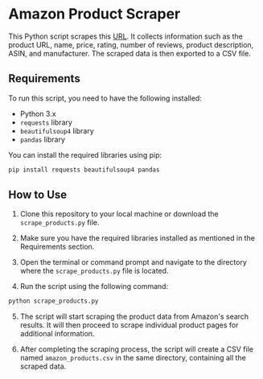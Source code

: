 # Amazon Product Scraper

This Python script scrapes this [URL](https://www.amazon.in/s?k=bags&crid=2M096C61O4MLT&qid=1653308124&sprefix=ba%2Caps%2C283&ref=sr_pg_1). It collects information such as the product URL, name, price, rating, number of reviews, product description, ASIN, and manufacturer. The scraped data is then exported to a CSV file.

## Requirements

To run this script, you need to have the following installed:

- Python 3.x
- `requests` library 
- `beautifulsoup4` library 
- `pandas` library 

You can install the required libraries using pip:

```bash
pip install requests beautifulsoup4 pandas
```

## How to Use

1. Clone this repository to your local machine or download the `scrape_products.py` file.

2. Make sure you have the required libraries installed as mentioned in the Requirements section.

3. Open the terminal or command prompt and navigate to the directory where the `scrape_products.py` file is located.

4. Run the script using the following command:

```bash
python scrape_products.py
```

5. The script will start scraping the product data from Amazon's search results. It will then proceed to scrape individual product pages for additional information.

6. After completing the scraping process, the script will create a CSV file named `amazon_products.csv` in the same directory, containing all the scraped data.
